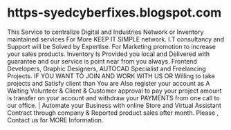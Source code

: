 # https-syedcyberfixes.blogspot.com
This Service to centralize Digital and Industries Network or Inventory maintained services For More KEEP IT SIMPLE network. I.T consultancy and Support will be Solved by Expertise. For Marketing promotion to increase your sales products. Inventory Is Provided you local and Delivered with guarantee and our service is point near from you always. Frontend Developers, Graphic Designers, AUTOCAD Specialist and Freelancing Projects. IF YOU WANT TO JOIN AND WORK WITH US OR Willing to take projects and Satisfy client than You are Also register your account as A Waiting Volunteer &amp; Client &amp; Customer approval to pay your project amount is transfer on your account and withdraw your PAYMENTS from one call to our office. | Automate your Business with online Store and Virtual Assistant Contract through company &amp; Reported product sales after month. Please , Contact us for MORE Information.
